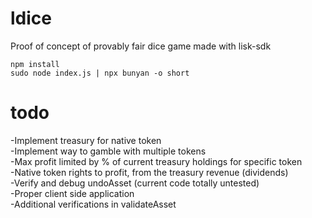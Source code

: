 # ldice
Proof of concept of provably fair dice game made with lisk-sdk

```
npm install
sudo node index.js | npx bunyan -o short
```

# todo
-Implement treasury for native token<br>
-Implement way to gamble with multiple tokens<br>
-Max profit limited by % of current treasury holdings for specific token<br>
-Native token rights to profit, from the treasury revenue (dividends)<br>
-Verify and debug undoAsset (current code totally untested)<br>
-Proper client side application<br>
-Additional verifications in validateAsset<br>
